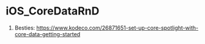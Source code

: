 # iOS_CoreDataRnD

1. Besties: https://www.kodeco.com/26871651-set-up-core-spotlight-with-core-data-getting-started

